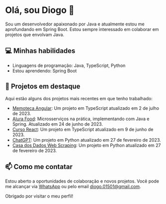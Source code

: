 # Olá, sou Diogo 👋

Sou um desenvolvedor apaixonado por Java e atualmente estou me aprofundando em Spring Boot. Estou sempre interessado em colaborar em projetos que envolvam Java.

## 💻 Minhas habilidades

- Linguagens de programação: Java, TypeScript, Python
- Estou aprendendo: Spring Boot

## 🌱 Projetos em destaque

Aqui estão alguns dos projetos mais recentes em que tenho trabalhado:

- [Memoteca Angular](https://github.com/diogo2806/memoteca-angular): Um projeto em TypeScript atualizado em 2 de julho de 2023.
- [Alura Food](https://github.com/diogo2806/alura-food): Microsserviços na prática, implementando com Java e Spring. Atualizado em 24 de junho de 2023.
- [Curso React](https://github.com/diogo2806/cursoReact): Um projeto em TypeScript atualizado em 9 de junho de 2023.
- [ChatGPT](https://github.com/diogo2806/chatgpt): Um projeto em Python atualizado em 27 de fevereiro de 2023.
- [Casa dos Dados Web Scraping](https://github.com/diogo2806/casadosdadosWebScraping): Um projeto em Python atualizado em 27 de fevereiro de 2023.

## 📫 Como me contatar

Estou aberto a oportunidades de colaboração e novos projetos. Você pode me alcançar via [WhatsApp](wa.me/5521967081952) ou pelo email diogo.01501@gmail.com.

Obrigado por visitar o meu perfil!
